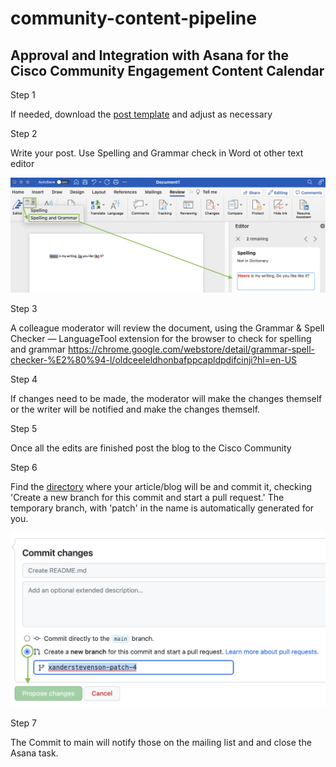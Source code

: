 # community-content-pipeline

## Approval and Integration with Asana for the Cisco Community Engagement Content Calendar


Step 1

If needed, download the [post template](https://github.com/xanderstevenson/community-content-pipeline/blob/main/community-post-template.docx) and adjust as necessary


Step 2


Write your post. Use Spelling and Grammar check in Word ot other text editor

<img src="https://github.com/xanderstevenson/community-content-pipeline/blob/main/media/Word-Check.png?raw=true" width=800) />


Step 3

A colleague moderator will review the document, using the Grammar & Spell Checker — LanguageTool extension for the browser to check for spelling and grammar
https://chrome.google.com/webstore/detail/grammar-spell-checker-%E2%80%94-l/oldceeleldhonbafppcapldpdifcinji?hl=en-US


Step 4

If changes need to be made, the moderator will make the changes themself or the writer will be notified and make the changes themself. 


Step 5

Once all the edits are finished post the blog to the Cisco Community


Step 6

Find the [directory](https://github.com/xanderstevenson/community-content-pipeline/tree/main/developer-hub) where your article/blog will be and commit it, checking 'Create a new branch for this commit and start a pull request.' The temporary branch, with 'patch' in the name is automatically generated for you.


<img src="https://github.com/xanderstevenson/community-content-pipeline/blob/main/media/Commit.png?raw=true" width=600) />


Step 7

The Commit to main will notify those on the mailing list and and close the Asana task.



